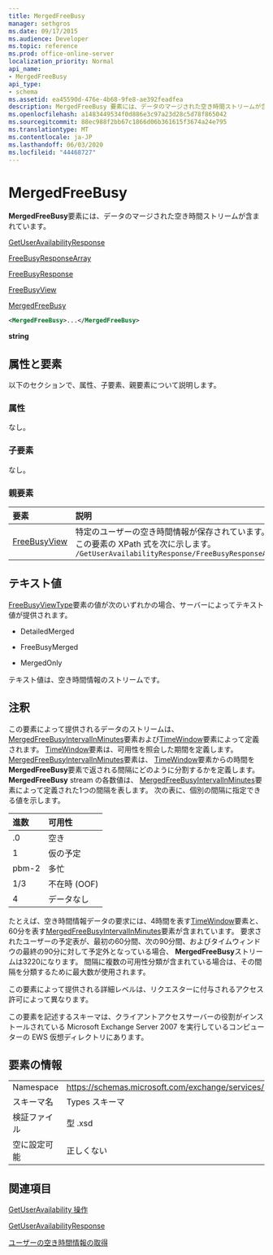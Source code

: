 ```yaml
---
title: MergedFreeBusy
manager: sethgros
ms.date: 09/17/2015
ms.audience: Developer
ms.topic: reference
ms.prod: office-online-server
localization_priority: Normal
api_name:
- MergedFreeBusy
api_type:
- schema
ms.assetid: ea45590d-476e-4b68-9fe8-ae392feadfea
description: MergedFreeBusy 要素には、データのマージされた空き時間ストリームが含まれています。
ms.openlocfilehash: a1483449534f0d886e3c97a23d28c5d78f865042
ms.sourcegitcommit: 88ec988f2bb67c1866d06b361615f3674a24e795
ms.translationtype: MT
ms.contentlocale: ja-JP
ms.lasthandoff: 06/03/2020
ms.locfileid: "44468727"
---
```

# <a name="mergedfreebusy"></a>MergedFreeBusy

**MergedFreeBusy**要素には、データのマージされた空き時間ストリームが含まれています。 
  
[GetUserAvailabilityResponse](getuseravailabilityresponse.md)
  
[FreeBusyResponseArray](freebusyresponsearray.md)
  
[FreeBusyResponse](freebusyresponse.md)
  
[FreeBusyView](freebusyview.md)
  
[MergedFreeBusy](mergedfreebusy.md)
  
```xml
<MergedFreeBusy>...</MergedFreeBusy>
```

 **string**
## <a name="attributes-and-elements"></a>属性と要素

以下のセクションで、属性、子要素、親要素について説明します。
  
### <a name="attributes"></a>属性

なし。
  
### <a name="child-elements"></a>子要素

なし。
  
### <a name="parent-elements"></a>親要素

|**要素**|**説明**|
|:-----|:-----|
|[FreeBusyView](freebusyview.md) <br/> |特定のユーザーの空き時間情報が保存されています。  <br/> この要素の XPath 式を次に示します。  <br/>  `/GetUserAvailabilityResponse/FreeBusyResponseArray/FreeBusyResponse/FreeBusyView` <br/> |
   
## <a name="text-value"></a>テキスト値

[FreeBusyViewType](freebusyviewtype.md)要素の値が次のいずれかの場合、サーバーによってテキスト値が提供されます。 
  
- DetailedMerged
    
- FreeBusyMerged
    
- MergedOnly
    
テキスト値は、空き時間情報のストリームです。 
  
## <a name="remarks"></a>注釈

この要素によって提供されるデータのストリームは、 [MergedFreeBusyIntervalInMinutes](mergedfreebusyintervalinminutes.md)要素および[TimeWindow](timewindow.md)要素によって定義されます。 [TimeWindow](timewindow.md)要素は、可用性を照会した期間を定義します。 [MergedFreeBusyIntervalInMinutes](mergedfreebusyintervalinminutes.md)要素は、 [TimeWindow](timewindow.md)要素からの時間を**MergedFreeBusy**要素で返される間隔にどのように分割するかを定義します。 **MergedFreeBusy** stream の各数値は、 [MergedFreeBusyIntervalInMinutes](mergedfreebusyintervalinminutes.md)要素によって定義された1つの間隔を表します。 次の表に、個別の間隔に指定できる値を示します。 
  
|**進数**|**可用性**|
|:-----|:-----|
|.0  <br/> |空き  <br/> |
|1   <br/> |仮の予定  <br/> |
|pbm-2  <br/> |多忙  <br/> |
|1/3  <br/> |不在時 (OOF)  <br/> |
|4   <br/> |データなし  <br/> |
   
たとえば、空き時間情報データの要求には、4時間を表す[TimeWindow](timewindow.md)要素と、60分を表す[MergedFreeBusyIntervalInMinutes](mergedfreebusyintervalinminutes.md)要素が含まれています。 要求されたユーザーの予定表が、最初の60分間、次の90分間、およびタイムウィンドウの最終の90分に対して予定外となっている場合、 **MergedFreeBusy**ストリームは3220になります。 間隔に複数の可用性分類が含まれている場合は、その間隔を分類するために最大数が使用されます。 
  
この要素によって提供される詳細レベルは、リクエスターに付与されるアクセス許可によって異なります。
  
この要素を記述するスキーマは、クライアントアクセスサーバーの役割がインストールされている Microsoft Exchange Server 2007 を実行しているコンピューターの EWS 仮想ディレクトリにあります。
  
## <a name="element-information"></a>要素の情報

|||
|:-----|:-----|
|Namespace  <br/> |https://schemas.microsoft.com/exchange/services/2006/types  <br/> |
|スキーマ名  <br/> |Types スキーマ  <br/> |
|検証ファイル  <br/> |型 .xsd  <br/> |
|空に設定可能  <br/> |正しくない  <br/> |
   
## <a name="see-also"></a>関連項目



[GetUserAvailability 操作](getuseravailability-operation.md)
  
[GetUserAvailabilityResponse](getuseravailabilityresponse.md)


[ユーザーの空き時間情報の取得](https://msdn.microsoft.com/library/d4133fcb-9b0f-4e6b-aadf-a389da83516a%28Office.15%29.aspx)

